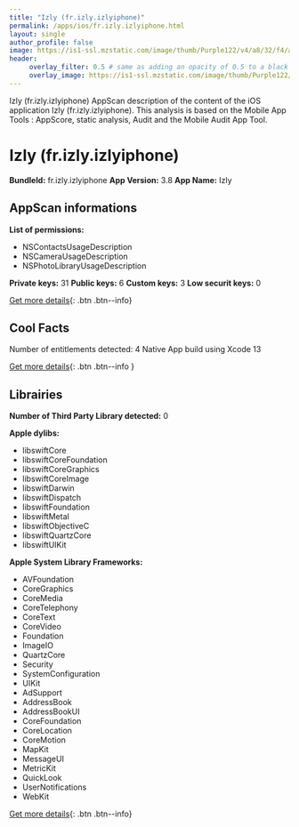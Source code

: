 ```yaml
---
title: "Izly (fr.izly.izlyiphone)"
permalink: /apps/ios/fr.izly.izlyiphone.html
layout: single
author_profile: false
image: https://is1-ssl.mzstatic.com/image/thumb/Purple122/v4/a8/32/f4/a832f430-1b73-a075-f7e7-9bbf383e3484/AppIcon-0-0-1x_U007emarketing-0-0-0-10-0-0-sRGB-0-0-0-GLES2_U002c0-512MB-85-220-0-0.png/512x512bb.jpg
header: 
     overlay_filter: 0.5 # same as adding an opacity of 0.5 to a black background
     overlay_image: https://is1-ssl.mzstatic.com/image/thumb/Purple122/v4/a8/32/f4/a832f430-1b73-a075-f7e7-9bbf383e3484/AppIcon-0-0-1x_U007emarketing-0-0-0-10-0-0-sRGB-0-0-0-GLES2_U002c0-512MB-85-220-0-0.png/512x512bb.jpg
---
```

Izly (fr.izly.izlyiphone) AppScan description of the content of the iOS application Izly (fr.izly.izlyiphone). This analysis is based on the Mobile App Tools : AppScore, static analysis, Audit and the Mobile Audit App Tool.

# Izly (fr.izly.izlyiphone)

**BundleId:** fr.izly.izlyiphone
**App Version:** 3.8
**App Name:** Izly


## AppScan informations 

**List of permissions:** 
- NSContactsUsageDescription
- NSCameraUsageDescription
- NSPhotoLibraryUsageDescription
  
  
**Private keys:** 31
**Public keys:** 6
**Custom keys:** 3
**Low securit keys:** 0
  
[Get more details](/pricing.html){: .btn .btn--info}

## Cool Facts

Number of entitlements detected: 4
Native App
build using Xcode 13
  
[Get more details](/pricing.html){: .btn .btn--info }

## Librairies 
**Number of Third Party Library detected:** 0


**Apple dylibs:**
- libswiftCore
- libswiftCoreFoundation
- libswiftCoreGraphics
- libswiftCoreImage
- libswiftDarwin
- libswiftDispatch
- libswiftFoundation
- libswiftMetal
- libswiftObjectiveC
- libswiftQuartzCore
- libswiftUIKit


**Apple System Library Frameworks:**
- AVFoundation
- CoreGraphics
- CoreMedia
- CoreTelephony
- CoreText
- CoreVideo
- Foundation
- ImageIO
- QuartzCore
- Security
- SystemConfiguration
- UIKit
- AdSupport
- AddressBook
- AddressBookUI
- CoreFoundation
- CoreLocation
- CoreMotion
- MapKit
- MessageUI
- MetricKit
- QuickLook
- UserNotifications
- WebKit


  
[Get more details](/pricing.html){: .btn .btn--info}

